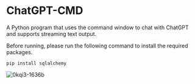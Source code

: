 # ChatGPT-CMD
A Python program that uses the command window to chat with ChatGPT and supports streaming text output.


Before running, please run the following command to install the required packages.
```
pip install sqlalchemy
```
![0kqi3-1636b](https://user-images.githubusercontent.com/41408669/228779012-f1992c9e-639d-4ca3-8f8b-ec97c22a0af5.gif)

